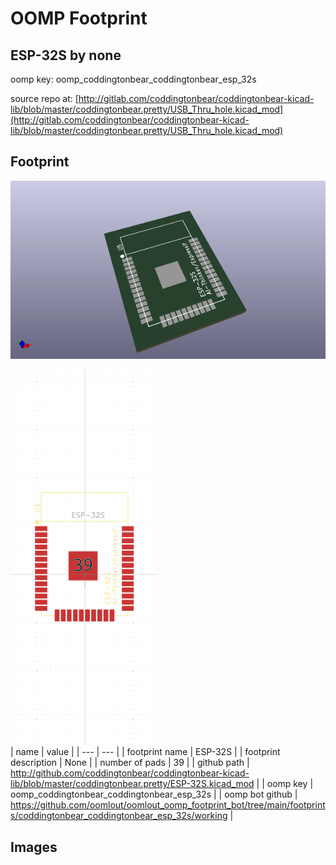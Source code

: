 # OOMP Footprint  
## ESP-32S  by none  
  
oomp key: oomp_coddingtonbear_coddingtonbear_esp_32s  
  
source repo at: [http://gitlab.com/coddingtonbear/coddingtonbear-kicad-lib/blob/master/coddingtonbear.pretty/USB_Thru_hole.kicad_mod](http://gitlab.com/coddingtonbear/coddingtonbear-kicad-lib/blob/master/coddingtonbear.pretty/USB_Thru_hole.kicad_mod)  
## Footprint  
  
[![working_kicad_pcb_3d.png](working_kicad_pcb_3d_600.png)](working_kicad_pcb_3d.png)  
  
[![working.png](working_600.png)](working.png)  
| name | value | 
| --- | --- | 
| footprint name | ESP-32S | 
| footprint description | None | 
| number of pads | 39 | 
| github path | http://github.com/coddingtonbear/coddingtonbear-kicad-lib/blob/master/coddingtonbear.pretty/ESP-32S.kicad_mod | 
| oomp key | oomp_coddingtonbear_coddingtonbear_esp_32s | 
| oomp bot github | https://github.com/oomlout/oomlout_oomp_footprint_bot/tree/main/footprints/coddingtonbear_coddingtonbear_esp_32s/working | 
## Images  
